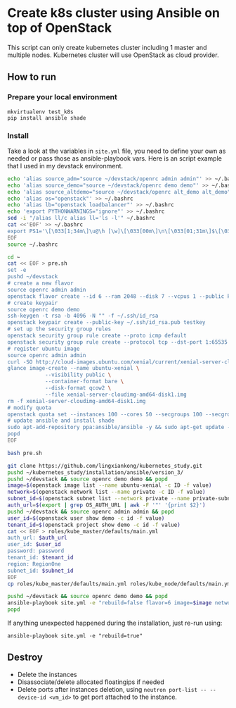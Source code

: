 # Create k8s cluster using Ansible on top of OpenStack

This script can only create kubernetes cluster including 1 master and multiple nodes. Kubernetes cluster will use OpenStack as cloud provider.

## How to run
### Prepare your local environment
```shell
mkvirtualenv test_k8s
pip install ansible shade
```

### Install
Take a look at the variables in `site.yml` file, you need to define your own as needed or pass those as ansible-playbook vars. Here is an script example that I used in my devstack environment.

```bash
echo 'alias source_adm="source ~/devstack/openrc admin admin"' >> ~/.bashrc
echo 'alias source_demo="source ~/devstack/openrc demo demo"' >> ~/.bashrc
echo 'alias source_altdemo="source ~/devstack/openrc alt_demo alt_demo"' >> ~/.bashrc
echo 'alias os="openstack"' >> ~/.bashrc
echo 'alias lb="openstack loadbalancer"' >> ~/.bashrc
echo 'export PYTHONWARNINGS="ignore"' >> ~/.bashrc
sed -i "/alias ll/c alias ll='ls -l'" ~/.bashrc
cat <<'EOF' >> ~/.bashrc
export PS1='\[\033[1;34m\]\u@\h [\w]\[\033[00m\]\n\[\033[01;31m\]$\[\033[00m\] '
EOF
source ~/.bashrc

cd ~
cat << EOF > pre.sh
set -e
pushd ~/devstack
# create a new flavor
source openrc admin admin
openstack flavor create --id 6 --ram 2048 --disk 7 --vcpus 1 --public k8s
# create keypair
source openrc demo demo
ssh-keygen -t rsa -b 4096 -N "" -f ~/.ssh/id_rsa
openstack keypair create --public-key ~/.ssh/id_rsa.pub testkey
# set up the security group rules
openstack security group rule create --proto icmp default
openstack security group rule create --protocol tcp --dst-port 1:65535 default
# register ubuntu image
source openrc admin admin
curl -SO http://cloud-images.ubuntu.com/xenial/current/xenial-server-cloudimg-amd64-disk1.img
glance image-create --name ubuntu-xenial \
            --visibility public \
            --container-format bare \
            --disk-format qcow2 \
            --file xenial-server-cloudimg-amd64-disk1.img
rm -f xenial-server-cloudimg-amd64-disk1.img
# modify quota
openstack quota set --instances 100 --cores 50 --secgroups 100 --secgroup-rules 500 demo
# update ansible and install shade
sudo apt-add-repository ppa:ansible/ansible -y && sudo apt-get update -y && sudo apt-get install -y ansible && sudo pip install shade
popd
EOF

bash pre.sh

git clone https://github.com/lingxiankong/kubernetes_study.git
pushd ~/kubernetes_study/installation/ansible/version_3/
pushd ~/devstack && source openrc demo demo && popd
image=$(openstack image list --name ubuntu-xenial -c ID -f value)
network=$(openstack network list --name private -c ID -f value)
subnet_id=$(openstack subnet list --network private --name private-subnet -c ID -f value)
auth_url=$(export | grep OS_AUTH_URL | awk -F '"' '{print $2}')
pushd ~/devstack && source openrc admin admin && popd
user_id=$(openstack user show demo -c id -f value)
tenant_id=$(openstack project show demo -c id -f value)
cat << EOF > roles/kube_master/defaults/main.yml
auth_url: $auth_url
user_id: $user_id
password: password
tenant_id: $tenant_id
region: RegionOne
subnet_id: $subnet_id
EOF
cp roles/kube_master/defaults/main.yml roles/kube_node/defaults/main.yml

pushd ~/devstack && source openrc demo demo && popd
ansible-playbook site.yml -e "rebuild=false flavor=6 image=$image network=$network key_name=testkey private_key=/home/ubuntu/.ssh/id_rsa node_prefix=test"
popd
```

If anything unexpected happened during the installation, just re-run using:
```shell
ansible-playbook site.yml -e "rebuild=true"
```

## Destroy

- Delete the instances
- Disassociate/delete allocated floatingips if needed
- Delete ports after instances deletion, using `neutron port-list -- --device-id <vm_id>` to get port attached to the instance.

